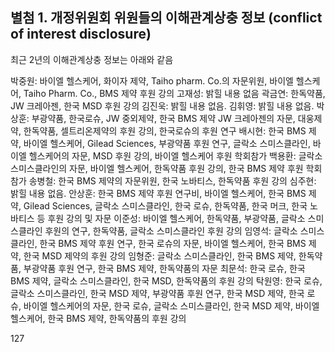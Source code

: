 ## 별첨 1. 개정위원회 위원들의 이해관계상충 정보 (conflict of interest disclosure)

최근 2년의 이해관계상충 정보는 아래와 같음

박중원: 바이엘 헬스케어, 화이자 제약, Taiho pharm. Co.의 자문위원, 바이엘 헬스케어, Taiho Pharm. Co., BMS 제약 후원 강의
고재성: 밝힐 내용 없음
곽금연: 한독약품, JW 크레아젠, 한국 MSD 후원 강의
김진욱: 밝힐 내용 없음.
김휘영: 밝힐 내용 없음.
박상훈: 부광약품, 한국로슈, JW 중외제약, 한국 BMS 제약 JW 크레아젠의 자문, 대웅제약, 한독약품, 셀트리온제약의 후원 강의, 한국로슈의 후원 연구
배시현: 한국 BMS 제약, 바이엘 헬스케어, Gilead Sciences, 부광약품 후원 연구, 글락소 스미스클라인, 바이엘 헬스케어의 자문, MSD 후원 강의, 바이엘 헬스케어 후원 학회참가
백용환: 글락소 스미스클라인의 자문, 바이엘 헬스케어, 한독약품 후원 강의, 한국 BMS 제약 후원 학회참가
송병철: 한국 BMS 제약의 자문위원, 한국 노바티스, 한독약품 후원 강의
심주현: 밝힐 내용 없음.
안상훈: 한국 BMS 제약 후원 연구비, 바이엘 헬스케어, 한국 BMS 제약, Gilead Sciences, 글락소 스미스클라인, 한국 로슈, 한독약품, 한국 머크, 한국 노바티스 등 후원 강의 및 자문
이준성: 바이엘 헬스케어, 한독약품, 부광약품, 글락소 스미스클라인 후원의 연구, 한독약품, 글락소 스미스클라인 후원 강의
임영석: 글락소 스미스클라인, 한국 BMS 제약 후원 연구, 한국 로슈의 자문, 바이엘 헬스케어, 한국 BMS 제약, 한국 MSD 제약의 후원 강의
임형준: 글락소 스미스클라인, 한국 BMS 제약, 한독약품, 부광약품 후원 연구, 한국 BMS 제약, 한독약품의 자문
최문석: 한국 로슈, 한국 BMS 제약, 글락소 스미스클라인, 한국 MSD, 한독약품의 후원 강의
탁원영: 한국 로슈, 글락소 스미스클라인, 한국 MSD 제약, 부광약품 후원 연구, 한국 MSD 제약, 한국 로슈, 바이엘 헬스케어의 자문, 한국 로슈, 글락소 스미스클라인, 한국 MSD 제약, 바이엘 헬스케어, 한국 BMS 제약, 한독약품의 후원 강의

<PAGE>127